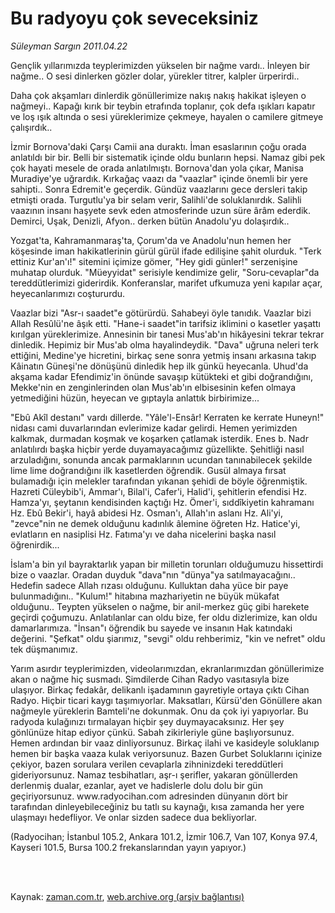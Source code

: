 # Bu radyoyu çok seveceksiniz

*Süleyman Sargın 2011.04.22*

<td class="columnist-detail">
<p>Gençlik yıllarımızda teyplerimizden yükselen bir nağme vardı.. İnleyen bir nağme.. O sesi dinlerken gözler dolar, yürekler titrer, kalpler ürperirdi..</p>
<p>
<div id="haberMetinDiv">
<p>Daha çok akşamları dinlerdik gönüllerimize nakış nakış hakikat işleyen o nağmeyi.. Kapağı kırık bir teybin etrafında toplanır, çok defa ışıkları kapatır ve loş ışık altında o sesi yüreklerimize çekmeye, hayalen o camilere gitmeye çalışırdık..
<p>İzmir Bornova'daki Çarşı Camii ana duraktı. İman esaslarının çoğu orada anlatıldı bir bir. Belli bir sistematik içinde oldu bunların hepsi. Namaz gibi pek çok hayati mesele de orada anlatılmıştı. Bornova'dan yola çıkar, Manisa Muradiye'ye uğrardık. Kırkağaç vaazı da "vaazlar" içinde önemli bir yere sahipti.. Sonra Edremit'e geçerdik. Gündüz vaazlarını gece dersleri takip etmişti orada. Turgutlu'ya bir selam verir, Salihli'de soluklanırdık. Salihli vaazının insanı haşyete sevk eden atmosferinde uzun süre ârâm ederdik. Demirci, Uşak, Denizli, Afyon.. derken bütün Anadolu'yu dolaşırdık..
<p>Yozgat'ta, Kahramanmaraş'ta, Çorum'da ve Anadolu'nun hemen her köşesinde iman hakikatlerinin gürül gürül ifade edilişine şahit olurduk. "Terk ettiniz Kur'an'ı!" sitemini içimize gömer, "Hey gidi günler!" serzenişine muhatap olurduk. "Müeyyidat" serisiyle kendimize gelir, "Soru-cevaplar"da tereddütlerimizi giderirdik. Konferanslar, marifet ufkumuza yeni kapılar açar, heyecanlarımızı coştururdu.
<p>Vaazlar bizi "Asr-ı saadet"e götürürdü. Sahabeyi öyle tanıdık. Vaazlar bizi Allah Resûlü'ne âşık etti. "Hane-i saadet"in tarifsiz iklimini o kasetler yaşattı kırılgan yüreklerimize. Annesinin bir tanesi Mus'ab'ın hikâyesini tekrar tekrar dinledik. Hepimiz bir Mus'ab olma hayalindeydik. "Dava" uğruna neleri terk ettiğini, Medine'ye hicretini, birkaç sene sonra yetmiş insanı arkasına takıp Kâinatın Güneşi'ne dönüşünü dinledik hep ilk günkü heyecanla. Uhud'da akşama kadar Efendimiz'in önünde savaşıp kütükteki et gibi doğrandığını, Mekke'nin en zenginlerinden olan Mus'ab'ın elbisesinin kefen olmaya yetmediğini hüzün, heyecan ve gıptayla anlattık birbirimize...
<p>"Ebû Akîl destanı" vardı dillerde. "Yâle'l-Ensâr! Kerraten ke kerrate Huneyn!" nidası cami duvarlarından evlerimize kadar gelirdi. Hemen yerimizden kalkmak, durmadan koşmak ve koşarken çatlamak isterdik. Enes b. Nadr anlatılırdı başka hiçbir yerde duyamayacağımız güzellikte. Şehitliği nasıl arzuladığını, sonunda ancak parmaklarının ucundan tanınabilecek şekilde lime lime doğrandığını ilk kasetlerden öğrendik. Gusül almaya fırsat bulamadığı için melekler tarafından yıkanan şehidi de böyle öğrenmiştik. Hazreti Cüleybib'i, Ammar'ı, Bilal'i, Cafer'i, Halid'i, şehitlerin efendisi Hz. Hamza'yı, şeytanın kendisinden kaçtığı Hz. Ömer'i, sıddîkiyetin kahramanı Hz. Ebû Bekir'i, hayâ abidesi Hz. Osman'ı, Allah'ın aslanı Hz. Ali'yi, "zevce"nin ne demek olduğunu kadınlık âlemine öğreten Hz. Hatice'yi, evlatların en nasiplisi Hz. Fatıma'yı ve daha nicelerini başka nasıl öğrenirdik...
<p>İslam'a bin yıl bayraktarlık yapan bir milletin torunları olduğumuzu hissettirdi bize o vaazlar. Oradan duyduk "dava"nın "dünya"ya satılmayacağını.. Hedefin sadece Allah rızası olduğunu. Kulluktan daha yüce bir paye bulunmadığını.. "Kulum!" hitabına mazhariyetin ne büyük mükafat olduğunu.. Teypten yükselen o nağme, bir anil-merkez güç gibi harekete geçirdi çoğumuzu. Anlatılanlar can oldu bize, fer oldu dizlerimize, kan oldu damarlarımıza. "İnsan"ı öğrendik bu sayede ve insanın Hak katındaki değerini. "Şefkat" oldu şiarımız, "sevgi" oldu rehberimiz, "kin ve nefret" oldu tek düşmanımız.
<p>Yarım asırdır teyplerimizden, videolarımızdan, ekranlarımızdan gönüllerimize akan o nağme hiç susmadı. Şimdilerde Cihan Radyo vasıtasıyla bize ulaşıyor. Birkaç fedakâr, delikanlı işadamının gayretiyle ortaya çıktı Cihan Radyo. Hiçbir ticari kaygı taşımıyorlar. Maksatları, Kürsü'den Gönüllere akan nağmeyle yüreklerin Bamteli'ne dokunmak. Onu da çok iyi yapıyorlar. Bu radyoda kulağınızı tırmalayan hiçbir şey duymayacaksınız. Her şey gönlünüze hitap ediyor çünkü. Sabah zikirleriyle güne başlıyorsunuz. Hemen ardından bir vaaz dinliyorsunuz. Birkaç ilahi ve kasideyle soluklanıp hemen bir başka vaaza kulak veriyorsunuz. Bazen Gurbet Soluklarını içinize çekiyor, bazen sorulara verilen cevaplarla zihninizdeki tereddütleri gideriyorsunuz. Namaz tesbihatları, aşr-ı şerifler, yakaran gönüllerden derlenmiş dualar, ezanlar, ayet ve hadislerle dolu dolu bir gün geçiriyorsunuz. www.radyocihan.com adresinden dünyanın dört bir tarafından dinleyebileceğiniz bu tatlı su kaynağı, kısa zamanda her yere ulaşmayı hedefliyor. Ve onlar sizden sadece dua bekliyorlar.
<p>(Radyocihan; İstanbul 105.2, Ankara 101.2, İzmir 106.7, Van 107, Konya 97.4, Kayseri 101.5, Bursa 100.2 frekanslarından yayın yapıyor.)</p></p></p></p></p></p></p></p></div>
</p>


<p><br>
		 </br></p></td>

Kaynak: [zaman.com.tr](http://zaman.com.tr/yazar.do?yazino=1124373), [web.archive.org (arşiv bağlantısı)](http://web.archive.org/web/20110831113432/http://www.zaman.com.tr:80/yazar.do?yazino=1124373)
